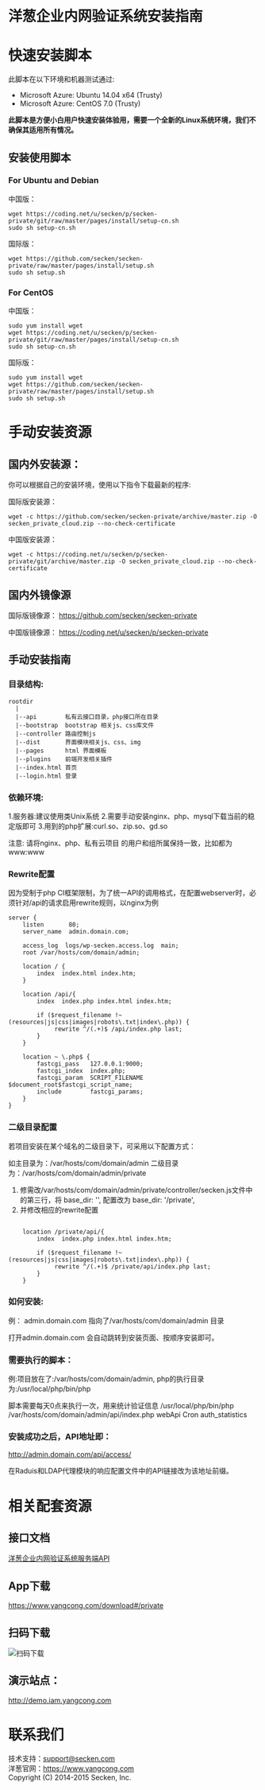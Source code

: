 # 洋葱企业内网验证系统安装指南

# 快速安装脚本

此脚本在以下环境和机器测试通过:

- Microsoft Azure: Ubuntu 14.04 x64 (Trusty)
- Microsoft Azure: CentOS 7.0 (Trusty)

**此脚本是方便小白用户快速安装体验用，需要一个全新的Linux系统环境，我们不确保其适用所有情况。**

## 安装使用脚本

### For Ubuntu and Debian

中国版：
```
wget https://coding.net/u/secken/p/secken-private/git/raw/master/pages/install/setup-cn.sh
sudo sh setup-cn.sh
```
国际版：
```
wget https://github.com/secken/secken-private/raw/master/pages/install/setup.sh
sudo sh setup.sh
```
### For CentOS

中国版：
```
sudo yum install wget
wget https://coding.net/u/secken/p/secken-private/git/raw/master/pages/install/setup-cn.sh
sudo sh setup-cn.sh
```
国际版：
```
sudo yum install wget
wget https://github.com/secken/secken-private/raw/master/pages/install/setup.sh
sudo sh setup.sh
```

# 手动安装资源

## 国内外安装源：
你可以根据自己的安装环境，使用以下指令下载最新的程序:

国际版安装源：
```
wget -c https://github.com/secken/secken-private/archive/master.zip -O secken_private_cloud.zip --no-check-certificate
```
中国版安装源：
```
wget -c https://coding.net/u/secken/p/secken-private/git/archive/master.zip -O secken_private_cloud.zip --no-check-certificate
```

## 国内外镜像源

国际版镜像源：
https://github.com/secken/secken-private

中国版镜像源：
https://coding.net/u/secken/p/secken-private

## 手动安装指南

### 目录结构:
```
rootdir
  |
  |--api        私有云接口目录，php接口所在目录
  |--bootstrap  bootstrap 相关js、css库文件
  |--controller 路由控制js
  |--dist       界面模块相关js、css、img
  |--pages      html 界面模板
  |--plugins    前端开发相关插件
  |--index.html 首页
  |--login.html 登录
```

### 依赖环境:
1.服务器:建议使用类Unix系统
2.需要手动安装nginx、php、mysql下载当前的稳定版即可
3.用到的php扩展:curl.so、zip.so、gd.so

注意: 请将nginx、php、私有云项目 的用户和组所属保持一致，比如都为www:www

### Rewrite配置

因为受制于php CI框架限制，为了统一API的调用格式，在配置webserver时，必须针对/api的请求启用rewrite规则，以nginx为例

```
server {
    listen       80;
    server_name  admin.domain.com;

    access_log  logs/wp-secken.access.log  main;
    root /var/hosts/com/domain/admin;

    location / {
        index  index.html index.htm;
    }

    location /api/{
        index  index.php index.html index.htm;

        if ($request_filename !~ (resources|js|css|images|robots\.txt|index\.php)) {
             rewrite ^/(.+)$ /api/index.php last;
        }
    }

    location ~ \.php$ {
        fastcgi_pass   127.0.0.1:9000;
        fastcgi_index  index.php;
        fastcgi_param  SCRIPT_FILENAME  $document_root$fastcgi_script_name;
        include        fastcgi_params;
    }
}
```


### 二级目录配置


若项目安装在某个域名的二级目录下，可采用以下配置方式：


如主目录为：/var/hosts/com/domain/admin
二级目录为：/var/hosts/com/domain/admin/private

1. 修需改/var/hosts/com/domain/admin/private/controller/secken.js文件中的第三行，将
base_dir: '', 配置改为     base_dir: '/private',
2. 并修改相应的rewrite配置
```

    location /private/api/{
        index  index.php index.html index.htm;

        if ($request_filename !~ (resources|js|css|images|robots\.txt|index\.php)) {
             rewrite ^/(.+)$ /private/api/index.php last;
        }
    }

```
### 如何安装:
例： admin.domain.com 指向了/var/hosts/com/domain/admin 目录

打开admin.domain.com 会自动跳转到安装页面、按顺序安装即可。


### 需要执行的脚本：

例:项目放在了:/var/hosts/com/domain/admin, php的执行目录为:/usr/local/php/bin/php

脚本需要每天0点来执行一次，用来统计验证信息
/usr/local/php/bin/php /var/hosts/com/domain/admin/api/index.php webApi Cron auth_statistics


### 安装成功之后，API地址即： 
http://admin.domain.com/api/access/

在Raduis和LDAP代理模块的响应配置文件中的API链接改为该地址前缀。

# 相关配套资源

## 接口文档
[洋葱企业内网验证系统服务端API](doc/apidocument.md)

## App下载
https://www.yangcong.com/download#/private

## 扫码下载

![扫码下载](https://dn-yangcong.qbox.me/images/outer/download/download_qr.png)

## 演示站点：
http://demo.iam.yangcong.com

# 联系我们

技术支持：<support@secken.com><br>
洋葱官网：https://www.yangcong.com<br>
Copyright (C) 2014-2015 Secken, Inc.